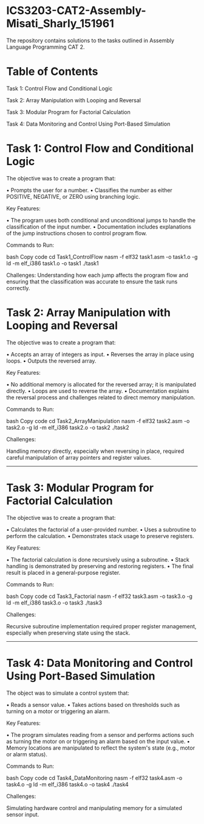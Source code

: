 # ICS3203-CAT2-Assembly-Misati_Sharly_151961
The repository contains solutions to the tasks outlined in Assembly Language Programming CAT 2. 

# Table of Contents
Task 1: Control Flow and Conditional Logic

Task 2: Array Manipulation with Looping and Reversal

Task 3: Modular Program for Factorial Calculation

Task 4: Data Monitoring and Control Using Port-Based Simulation

# Task 1: Control Flow and Conditional Logic

The objective was to create a program that:

•	Prompts the user for a number.
•	Classifies the number as either POSITIVE, NEGATIVE, or ZERO using branching logic.

Key Features:

•	The program uses both conditional and unconditional jumps to handle the classification of the input number.
•	Documentation includes explanations of the jump instructions chosen to control program flow.

Commands to Run:

bash
Copy code
cd Task1_ControlFlow
nasm -f elf32 task1.asm -o task1.o -g
ld -m elf_i386 task1.o -o task1
./task1

Challenges:
Understanding how each jump affects the program flow and ensuring that the classification was accurate to ensure the task runs correctly.


# Task 2: Array Manipulation with Looping and Reversal 

The objective was to create a program that:

•	Accepts an array of integers as input.
•	Reverses the array in place using loops.
•	Outputs the reversed array.

Key Features:

•	No additional memory is allocated for the reversed array; it is manipulated directly.
•	Loops are used to reverse the array.
•	Documentation explains the reversal process and challenges related to direct memory manipulation.

Commands to Run:

bash
Copy code
cd Task2_ArrayManipulation
nasm -f elf32 task2.asm -o task2.o -g
ld -m elf_i386 task2.o -o task2
./task2

Challenges:

Handling memory directly, especially when reversing in place, required careful manipulation of array pointers and register values.
________________________________________

# Task 3: Modular Program for Factorial Calculation 

The objective was to create a program that:

•	Calculates the factorial of a user-provided number.
•	Uses a subroutine to perform the calculation.
•	Demonstrates stack usage to preserve registers.

Key Features:

•	The factorial calculation is done recursively using a subroutine.
•	Stack handling is demonstrated by preserving and restoring registers.
•	The final result is placed in a general-purpose register.

Commands to Run:

bash
Copy code
cd Task3_Factorial
nasm -f elf32 task3.asm -o task3.o -g
ld -m elf_i386 task3.o -o task3
./task3

Challenges:

Recursive subroutine implementation required proper register management, especially when preserving state using the stack.
________________________________________

# Task 4: Data Monitoring and Control Using Port-Based Simulation 

The object was to simulate a control system that:

•	Reads a sensor value.
•	Takes actions based on thresholds such as turning on a motor or triggering an alarm.

Key Features:

•	The program simulates reading from a sensor and performs actions such as turning the motor on or triggering an alarm based on the input value.
•	Memory locations are manipulated to reflect the system's state (e.g., motor or alarm status).

Commands to Run:

bash
Copy code
cd Task4_DataMonitoring
nasm -f elf32 task4.asm -o task4.o -g
ld -m elf_i386 task4.o -o task4
./task4

Challenges:

Simulating hardware control and manipulating memory for a simulated sensor input.

